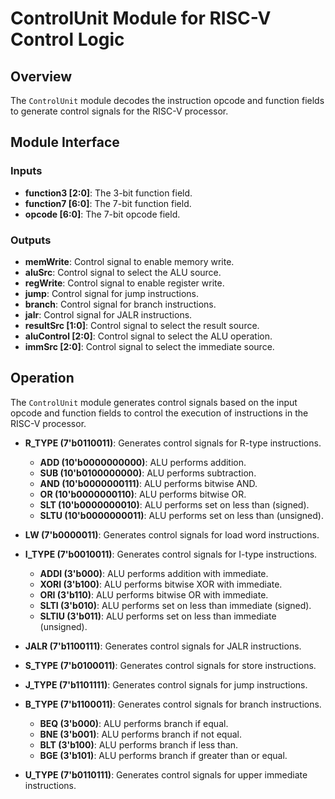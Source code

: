 # ControlUnit Module for RISC-V Control Logic

## Overview

The `ControlUnit` module decodes the instruction opcode and function fields to generate control signals for the RISC-V processor.

## Module Interface

### Inputs

- **function3 [2:0]**: The 3-bit function field.
- **function7 [6:0]**: The 7-bit function field.
- **opcode [6:0]**: The 7-bit opcode field.

### Outputs

- **memWrite**: Control signal to enable memory write.
- **aluSrc**: Control signal to select the ALU source.
- **regWrite**: Control signal to enable register write.
- **jump**: Control signal for jump instructions.
- **branch**: Control signal for branch instructions.
- **jalr**: Control signal for JALR instructions.
- **resultSrc [1:0]**: Control signal to select the result source.
- **aluControl [2:0]**: Control signal to select the ALU operation.
- **immSrc [2:0]**: Control signal to select the immediate source.

## Operation

The `ControlUnit` module generates control signals based on the input opcode and function fields to control the execution of instructions in the RISC-V processor.

- **R_TYPE (7'b0110011)**: Generates control signals for R-type instructions.

  - **ADD (10'b0000000000)**: ALU performs addition.
  - **SUB (10'b0100000000)**: ALU performs subtraction.
  - **AND (10'b0000000111)**: ALU performs bitwise AND.
  - **OR (10'b0000000110)**: ALU performs bitwise OR.
  - **SLT (10'b0000000010)**: ALU performs set on less than (signed).
  - **SLTU (10'b0000000011)**: ALU performs set on less than (unsigned).
- **LW (7'b0000011)**: Generates control signals for load word instructions.
- **I_TYPE (7'b0010011)**: Generates control signals for I-type instructions.

  - **ADDI (3'b000)**: ALU performs addition with immediate.
  - **XORI (3'b100)**: ALU performs bitwise XOR with immediate.
  - **ORI (3'b110)**: ALU performs bitwise OR with immediate.
  - **SLTI (3'b010)**: ALU performs set on less than immediate (signed).
  - **SLTIU (3'b011)**: ALU performs set on less than immediate (unsigned).
- **JALR (7'b1100111)**: Generates control signals for JALR instructions.
- **S_TYPE (7'b0100011)**: Generates control signals for store instructions.
- **J_TYPE (7'b1101111)**: Generates control signals for jump instructions.
- **B_TYPE (7'b1100011)**: Generates control signals for branch instructions.

  - **BEQ (3'b000)**: ALU performs branch if equal.
  - **BNE (3'b001)**: ALU performs branch if not equal.
  - **BLT (3'b100)**: ALU performs branch if less than.
  - **BGE (3'b101)**: ALU performs branch if greater than or equal.
- **U_TYPE (7'b0110111)**: Generates control signals for upper immediate instructions.
